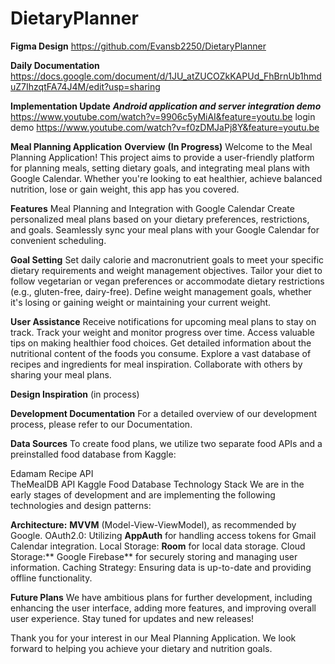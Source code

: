 # DietaryPlanner
**Figma Design**
[https://github.com/Evansb2250/DietaryPlanner
](https://www.figma.com/file/mTe7GvDXVbUgLJ1OkigTrZ/Nutrition-App-(Samuel-Version)?type=design&node-id=502-4223&mode=design&t=ZCbC5VHqSQbPbFwX-0)

**Daily Documentation**
https://docs.google.com/document/d/1JU_atZUCOZkKAPUd_FhBrnUb1hmduZ7IhzqtFA74J4M/edit?usp=sharing

**Implementation Update**
***Android application and server integration demo*** 
https://www.youtube.com/watch?v=9906c5yMiAI&feature=youtu.be
login demo https://www.youtube.com/watch?v=f0zDMJaPj8Y&feature=youtu.be


**Meal Planning Application**
**Overview**     **(In Progress)**
Welcome to the Meal Planning Application! This project aims to provide a user-friendly platform for planning meals, setting dietary goals, and integrating meal plans with Google Calendar. Whether you're looking to eat healthier, achieve balanced nutrition, lose or gain weight, this app has you covered.

**Features**
Meal Planning and Integration with Google Calendar
Create personalized meal plans based on your dietary preferences, restrictions, and goals.
Seamlessly sync your meal plans with your Google Calendar for convenient scheduling.

**Goal Setting**
Set daily calorie and macronutrient goals to meet your specific dietary requirements and weight management objectives.
Tailor your diet to follow vegetarian or vegan preferences or accommodate dietary restrictions (e.g., gluten-free, dairy-free).
Define weight management goals, whether it's losing or gaining weight or maintaining your current weight.

**User Assistance**
Receive notifications for upcoming meal plans to stay on track.
Track your weight and monitor progress over time.
Access valuable tips on making healthier food choices.
Get detailed information about the nutritional content of the foods you consume.
Explore a vast database of recipes and ingredients for meal inspiration.
Collaborate with others by sharing your meal plans.

**Design Inspiration**
(in process)

**Development Documentation**
For a detailed overview of our development process, please refer to our Documentation.

**Data Sources**
To create food plans, we utilize two separate food APIs and a preinstalled food database from Kaggle:

Edamam Recipe API  
TheMealDB API
Kaggle Food Database
Technology Stack
We are in the early stages of development and are implementing the following technologies and design patterns:

**Architecture:**
**MVVM** (Model-View-ViewModel), as recommended by Google.
OAuth2.0: Utilizing **AppAuth** for handling access tokens for Gmail Calendar integration.
Local Storage: **Room** for local data storage.
Cloud Storage:** Google Firebase** for securely storing and managing user information.
Caching Strategy: Ensuring data is up-to-date and providing offline functionality.

**Future Plans**
We have ambitious plans for further development, including enhancing the user interface, adding more features, and improving overall user experience. Stay tuned for updates and new releases!

Thank you for your interest in our Meal Planning Application. We look forward to helping you achieve your dietary and nutrition goals.

